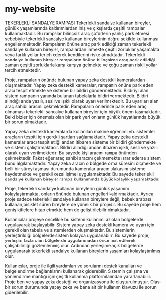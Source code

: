 # my-website
TEKERLEKLİ SANDALYE RAMPASI
  Tekerlekli sandalye kullanan bireyler, günlük yaşamlarında kaldırımlardan iniş ve çıkışlarda çeşitli rampalar kullanmaktadır. Bu rampalar bilinçsiz araç şoförlerin yanlış park etmesi sebebiyle tekerlekli sandalye kullanan bireylerinin doğru şekilde kullanması engellenmektedir. Rampaların önüne araç park edildiği zaman tekerlekli sandalye kullanan bireyler, rampalardan inmekte çeşitli zorluklar yaşamakta veya farklı yollar terich ederek kendilerini riske atmaktadır. Tekerlekli sandalye kullanan bireyler rampaların önüne bilinçsizce araç park edildiği zaman çeşitli zorluklarla karşı karşıya gelmekte ve çoğu zaman riskli yollar tercih etmektedir. 

  Proje, rampaların önünde bulunan yapay zeka destekli kameralardan oluşmaktadır. Yapay zeka destekli kameralar, rampanın önüne park eden aracı tespit etmekte ve sisteme bir bildiri göndermektedir. Bildiriyi alan sistem rampanın yanında bulunan tabelalarla bildiri vermektedir. Bildiri alındığı anda yazılı, sesli ve ışıklı olarak uyarı verilmektedir. Bu uyarıları alan araç sahibi aracını çekmektedir. Rampaların önlerinde park eden araç olmaması tekerlekli sandalye kullanan bireyler için büyük önem taşımaktadır. Belki bizler için önemsiz olan bir park yeri onların günlük hayatlarında büyük bir sorun olmaktadır. 

  Yapay zeka destekli kameralarda kullanılan makine öğrenimi vb. sistemler araçların tespiti için gerekli şartları sağlamaktadır. Yapay zeka destekli kameralar aracı tespit ettiği andan itibaren sisteme bir bildiri göndermekte ve sistemi çalıştırmaktadır. Bildiri alındığı andan itibaren ışıklı, sesli ve yazılı olarak uyarı verilmektedir. Bu sayede kişi aracını rampa önünden çekmektedir. Fakat eğer araç sahibi aracını çekmemekte ısrar ederse sistem bunu algılamaktadır. Yapay zeka aracın o bölgede olma süresini ölçmekte ve belli bir süreyi aşması durumunda kameralar aracın plakasını sisteme kaydetmekte ve gerekli cezai işlmei uygulamaktadır. Bu sayede tekerlekli sandalye kullanan bireyler rampa kullanımında büyük kolaylık yaşamaktadır.
    
  Proje, tekerlekli sandalye kullanan bireylerin günlük yaşamını kolaylaştırmakta, onların önünde bulunan engelleri kaldırmaktadır. Ayrıca proje sadece tekerlekli sandalye kullanan bireylere değil; bebek arabası kullanan,bisiklet süren bireylere de yönelik bir projedir. Bu sayede proje hem geniş kitlelere hitap etmekte hem de geliştirilebilir olmaktadır.

   Kullanıcılar projeye öncelikle bu sistemi kullanımı az olan bölgelerde uygulayarak başlayabilir. Sistem yapay zeka destekli kamera ve uyarı için gerekli olan tabela ve sistemlerden oluşmaktadır. Bu sistemlerin yerleştirildiği bölgelerde sistem kolayca uygulanabilir. Bu sayede proje, yerleşim fazla olan bölgelerde uygulanmadan önce test edilerek çalışabilirliği gözlemlenmiş olur. Ardından yerleşime açık bölgelerde uygulanarak tekerlekli sandalye kullanan bireylerin yaşamları kolaylaştırılmış olur.

 Kullanıcılar, proje ile ilgili yardımları ve sorularını destek kanalları ve belgelendirme bağlantılarını kullanarak giderebilir. Sistemin çalışma ve yönlendirme mantığı için çeşitli kullanma platformlarından yararlanabilir. Proje ben ve yapay zeka desteği ve organizasyonu ile oluşturulmuştur. Olası bir sorun durumunda yapay zeka ve bana ait bir kullanım klavuzu ile sorun giderilebilir.

 
